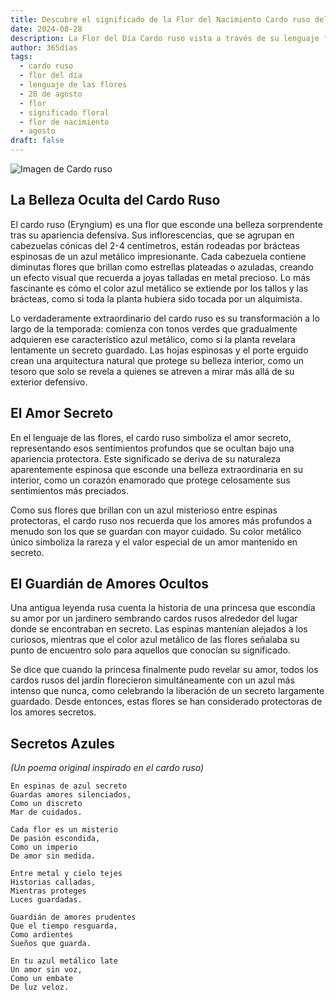 ```yaml
---
title: Descubre el significado de la Flor del Nacimiento Cardo ruso del 28 de agosto
date: 2024-08-28
description: La Flor del Día Cardo ruso vista a través de su lenguaje floral e historias
author: 365días
tags:
  - cardo ruso
  - flor del día
  - lenguaje de las flores
  - 28 de agosto
  - flor
  - significado floral
  - flor de nacimiento
  - agosto
draft: false
---
```


![Imagen de Cardo ruso](https://cdn.pixabay.com/photo/2017/07/28/10/13/eryngium-2548232_1280.jpg#center)


## La Belleza Oculta del Cardo Ruso

El cardo ruso (Eryngium) es una flor que esconde una belleza sorprendente tras su apariencia defensiva. Sus inflorescencias, que se agrupan en cabezuelas cónicas del 2-4 centímetros, están rodeadas por brácteas espinosas de un azul metálico impresionante. Cada cabezuela contiene diminutas flores que brillan como estrellas plateadas o azuladas, creando un efecto visual que recuerda a joyas talladas en metal precioso. Lo más fascinante es cómo el color azul metálico se extiende por los tallos y las brácteas, como si toda la planta hubiera sido tocada por un alquimista.

Lo verdaderamente extraordinario del cardo ruso es su transformación a lo largo de la temporada: comienza con tonos verdes que gradualmente adquieren ese característico azul metálico, como si la planta revelara lentamente un secreto guardado. Las hojas espinosas y el porte erguido crean una arquitectura natural que protege su belleza interior, como un tesoro que solo se revela a quienes se atreven a mirar más allá de su exterior defensivo.

## El Amor Secreto

En el lenguaje de las flores, el cardo ruso simboliza el amor secreto, representando esos sentimientos profundos que se ocultan bajo una apariencia protectora. Este significado se deriva de su naturaleza aparentemente espinosa que esconde una belleza extraordinaria en su interior, como un corazón enamorado que protege celosamente sus sentimientos más preciados.

Como sus flores que brillan con un azul misterioso entre espinas protectoras, el cardo ruso nos recuerda que los amores más profundos a menudo son los que se guardan con mayor cuidado. Su color metálico único simboliza la rareza y el valor especial de un amor mantenido en secreto.

## El Guardián de Amores Ocultos

Una antigua leyenda rusa cuenta la historia de una princesa que escondía su amor por un jardinero sembrando cardos rusos alrededor del lugar donde se encontraban en secreto. Las espinas mantenían alejados a los curiosos, mientras que el color azul metálico de las flores señalaba su punto de encuentro solo para aquellos que conocían su significado.

Se dice que cuando la princesa finalmente pudo revelar su amor, todos los cardos rusos del jardín florecieron simultáneamente con un azul más intenso que nunca, como celebrando la liberación de un secreto largamente guardado. Desde entonces, estas flores se han considerado protectoras de los amores secretos.

## Secretos Azules
*(Un poema original inspirado en el cardo ruso)*

```
En espinas de azul secreto
Guardas amores silenciados,
Como un discreto
Mar de cuidados.

Cada flor es un misterio
De pasión escondida,
Como un imperio
De amor sin medida.

Entre metal y cielo tejes
Historias calladas,
Mientras proteges
Luces guardadas.

Guardián de amores prudentes
Que el tiempo resguarda,
Como ardientes
Sueños que guarda.

En tu azul metálico late
Un amor sin voz,
Como un embate
De luz veloz.
```